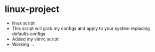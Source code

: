 # linux-project
- linux script 
- This script will grab my configs and apply to your system replacing defaults configs
- Added my vimrc script
- Working ...
